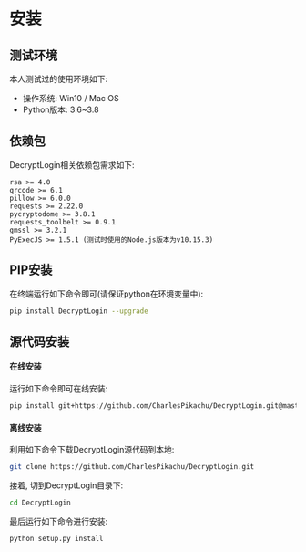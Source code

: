 # 安装

## 测试环境
本人测试过的使用环境如下:
- 操作系统: Win10 / Mac OS
- Python版本: 3.6~3.8

## 依赖包 
DecryptLogin相关依赖包需求如下:
```
rsa >= 4.0
qrcode >= 6.1
pillow >= 6.0.0
requests >= 2.22.0
pycryptodome >= 3.8.1
requests_toolbelt >= 0.9.1
gmssl >= 3.2.1
PyExecJS >= 1.5.1 (测试时使用的Node.js版本为v10.15.3)
```

## PIP安装
在终端运行如下命令即可(请保证python在环境变量中):
```sh
pip install DecryptLogin --upgrade
```

## 源代码安装
#### 在线安装
运行如下命令即可在线安装:
```sh
pip install git+https://github.com/CharlesPikachu/DecryptLogin.git@master
```
#### 离线安装
利用如下命令下载DecryptLogin源代码到本地:
```sh
git clone https://github.com/CharlesPikachu/DecryptLogin.git
```
接着, 切到DecryptLogin目录下:
```sh
cd DecryptLogin
```
最后运行如下命令进行安装:
```sh
python setup.py install
```